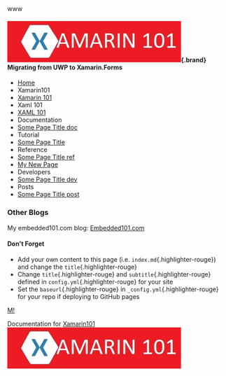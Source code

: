 www

#### [![](/images/xamarin101.jpg)](/){.brand} Migrating from UWP to Xamarin.Forms

-   [Home](/)
-   Xamarin101
-   [Xamarin 101](/xam/xamarin-101.html)
-   Xaml 101
-   [XAML 101](/xaml/xaml-101.html)
-   Documentation
-   [Some Page Title doc](/doc/some-page-title-doc.html)
-   Tutorial
-   [Some Page Title](/tut/tut.html)
-   Reference
-   [Some Page Title ref](/ref/some-page-title-ref.html)
-   [My New Page](/ref/my-new-page.html)
-   Developers
-   [Some Page Title dev](/dev/some-page-title-dev.html)
-   Posts
-   [Some Page Title post](/post/some-page-title-post.html)

### Other Blogs

My embedded101.com blog:
[Embedded101.com](http://embedded101.com/Blogs/David-Jones)

#### Don't Forget

-   Add your own content to this page (i.e.
    `index.md`{.highlighter-rouge}) and change the
    `title`{.highlighter-rouge}
-   Change `title`{.highlighter-rouge} and
    `subtitle`{.highlighter-rouge} defined in
    `config.yml`{.highlighter-rouge} for your site
-   Set the `baseurl`{.highlighter-rouge} in
    `_config.yml`{.highlighter-rouge} for your repo if deploying to
    GitHub pages

[M!](https://marketplace.visualstudio.com/items?itemName=MadsKristensen.MarkdownEditor)

Documentation for
[Xamarin101](https://github.com/bruth/jekyll-docs-template)
![](/images/xamarin101.jpg)
